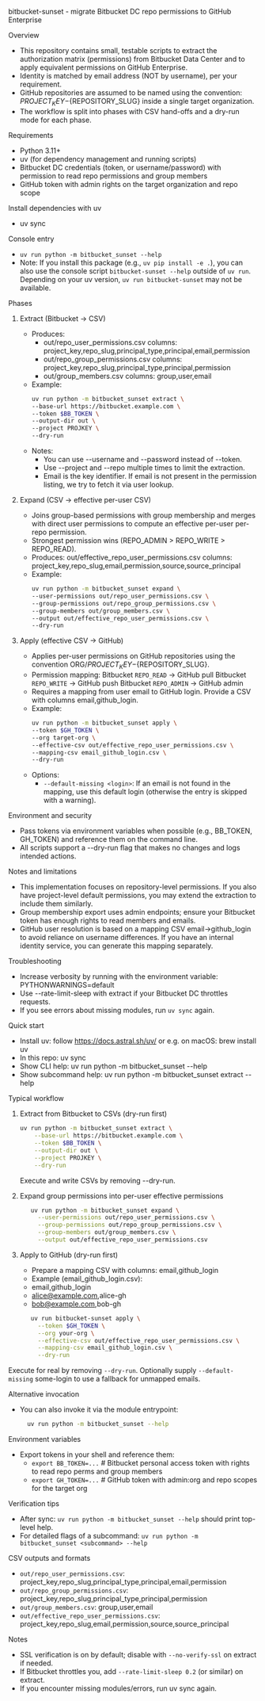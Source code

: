 bitbucket-sunset - migrate Bitbucket DC repo permissions to GitHub Enterprise

Overview

- This repository contains small, testable scripts to extract the authorization matrix (permissions) from Bitbucket Data
  Center and to apply equivalent permissions on GitHub Enterprise.
- Identity is matched by email address (NOT by username), per your requirement.
- GitHub repositories are assumed to be named using the convention: ${PROJECT_KEY}-${REPOSITORY_SLUG} inside a single
  target organization.
- The workflow is split into phases with CSV hand-offs and a dry-run mode for each phase.

Requirements

- Python 3.11+
- uv (for dependency management and running scripts)
- Bitbucket DC credentials (token, or username/password) with permission to read repo permissions and group members
- GitHub token with admin rights on the target organization and repo scope

Install dependencies with uv

- uv sync

Console entry

- `uv run python -m bitbucket_sunset --help`
- Note: If you install this package (e.g., `uv pip install -e .`), you can also use the console script
  `bitbucket-sunset --help` outside of `uv run`. Depending on your uv version, `uv run bitbucket-sunset` may not be
  available.

Phases

1) Extract (Bitbucket → CSV)
    - Produces:
        - out/repo_user_permissions.csv
          columns: project_key,repo_slug,principal_type,principal,email,permission
        - out/repo_group_permissions.csv
          columns: project_key,repo_slug,principal_type,principal,permission
        - out/group_members.csv
          columns: group,user,email
    - Example:
      ```bash
      uv run python -m bitbucket_sunset extract \
      --base-url https://bitbucket.example.com \
      --token $BB_TOKEN \
      --output-dir out \
      --project PROJKEY \
      --dry-run
      ```
    - Notes:
        - You can use --username and --password instead of --token.
        - Use --project and --repo multiple times to limit the extraction.
        - Email is the key identifier. If email is not present in the permission listing, we try to fetch it via user
          lookup.

2) Expand (CSV → effective per-user CSV)
    - Joins group-based permissions with group membership and merges with direct user permissions to compute an
      effective per-user per-repo permission.
    - Strongest permission wins (REPO_ADMIN > REPO_WRITE > REPO_READ).
    - Produces: out/effective_repo_user_permissions.csv
      columns: project_key,repo_slug,email,permission,source,source_principal
    - Example:
      ```bash
      uv run python -m bitbucket_sunset expand \
      --user-permissions out/repo_user_permissions.csv \
      --group-permissions out/repo_group_permissions.csv \
      --group-members out/group_members.csv \
      --output out/effective_repo_user_permissions.csv \
      --dry-run
      ```

3) Apply (effective CSV → GitHub)
    - Applies per-user permissions on GitHub repositories using the convention ORG/${PROJECT_KEY}-${REPOSITORY_SLUG}.
    - Permission mapping:
      Bitbucket `REPO_READ` → GitHub pull
      Bitbucket `REPO_WRITE` → GitHub push
      Bitbucket `REPO_ADMIN` → GitHub admin
    - Requires a mapping from user email to GitHub login. Provide a CSV with columns email,github_login.
    - Example:
      ```bash
      uv run python -m bitbucket_sunset apply \
      --token $GH_TOKEN \
      --org target-org \
      --effective-csv out/effective_repo_user_permissions.csv \
      --mapping-csv email_github_login.csv \
      --dry-run
      ```
    - Options:
        - `--default-missing <login>`: If an email is not found in the mapping, use this default login (otherwise the
          entry is skipped with a warning).

Environment and security

- Pass tokens via environment variables when possible (e.g., BB_TOKEN, GH_TOKEN) and reference them on the command line.
- All scripts support a --dry-run flag that makes no changes and logs intended actions.

Notes and limitations

- This implementation focuses on repository-level permissions. If you also have project-level default permissions, you
  may extend the extraction to include them similarly.
- Group membership export uses admin endpoints; ensure your Bitbucket token has enough rights to read members and
  emails.
- GitHub user resolution is based on a mapping CSV email→github_login to avoid reliance on username differences. If you
  have an internal identity service, you can generate this mapping separately.

Troubleshooting

- Increase verbosity by running with the environment variable: PYTHONWARNINGS=default
- Use --rate-limit-sleep with extract if your Bitbucket DC throttles requests.
- If you see errors about missing modules, run `uv sync` again.

Quick start

- Install uv: follow https://docs.astral.sh/uv/ or e.g. on macOS: brew install uv
- In this repo: uv sync
- Show CLI help: uv run python -m bitbucket_sunset --help
- Show subcommand help: uv run python -m bitbucket_sunset extract --help

Typical workflow

1) Extract from Bitbucket to CSVs (dry-run first)
   ```bash
   uv run python -m bitbucket_sunset extract \
       --base-url https://bitbucket.example.com \
       --token $BB_TOKEN \
       --output-dir out \
       --project PROJKEY \
       --dry-run
   ```

   Execute and write CSVs by removing --dry-run.

2) Expand group permissions into per-user effective permissions
    ```bash
       uv run python -m bitbucket_sunset expand \
         --user-permissions out/repo_user_permissions.csv \
         --group-permissions out/repo_group_permissions.csv \
         --group-members out/group_members.csv \
         --output out/effective_repo_user_permissions.csv
    
    ```
3) Apply to GitHub (dry-run first)
   - Prepare a mapping CSV with columns: email,github_login
   - Example (email_github_login.csv):
   - email,github_login
   - alice@example.com,alice-gh
   - bob@example.com,bob-gh
    ```bash
       uv run bitbucket-sunset apply \
         --token $GH_TOKEN \
         --org your-org \
         --effective-csv out/effective_repo_user_permissions.csv \
         --mapping-csv email_github_login.csv \
         --dry-run
    ```

Execute for real by removing `--dry-run`. Optionally supply `--default-missing` some-login to use a fallback for unmapped
emails.

Alternative invocation

- You can also invoke it via the module entrypoint:
  ```bash
    uv run python -m bitbucket_sunset --help
  ```

Environment variables

- Export tokens in your shell and reference them:
  - `export BB_TOKEN=...` # Bitbucket personal access token with rights to read repo perms and group members
  - `export GH_TOKEN=...` # GitHub token with admin:org and repo scopes for the target org

Verification tips

- After sync: `uv run python -m bitbucket_sunset --help` should print top-level help.
- For detailed flags of a subcommand: `uv run python -m bitbucket_sunset <subcommand> --help`

CSV outputs and formats

- `out/repo_user_permissions.csv`: project_key,repo_slug,principal_type,principal,email,permission
- `out/repo_group_permissions.csv`: project_key,repo_slug,principal_type,principal,permission
- `out/group_members.csv`: group,user,email
- `out/effective_repo_user_permissions.csv`: project_key,repo_slug,email,permission,source,source_principal

Notes

- SSL verification is on by default; disable with `--no-verify-ssl` on extract if needed.
- If Bitbucket throttles you, add `--rate-limit-sleep 0.2` (or similar) on extract.
- If you encounter missing modules/errors, run uv sync again.
